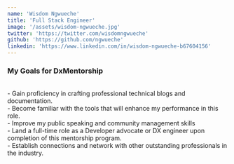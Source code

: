 ```yaml
---
name: 'Wisdom Ngwueche'
title: 'Full Stack Engineer'
image: '/assets/wisdom-ngwueche.jpg'
twitter: 'https://twitter.com/wisdomngwueche'
github: 'https://github.com/ngwueche'
linkedin: 'https://www.linkedin.com/in/wisdom-ngwueche-b67604156'
---
```


<div>
 <h3>My Goals for DxMentorship</h3><br/>
  - Gain proficiency in crafting professional technical blogs and documentation. <br/>
  - Become familiar with the tools that will enhance my performance in this role. <br/>
  - Improve my public speaking and community management skills <br/>
  - Land a full-time role as a Developer advocate or DX engineer upon completion of this mentorship program.<br/>
  - Establish connections and network with other outstanding professionals in the industry. <br/>
</div>
